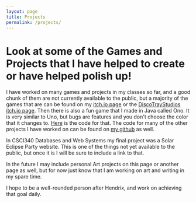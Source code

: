 ```yaml
---
layout: page
title: Projects
permalink: /projects/
---
```


# Look at some of the Games and Projects that I have helped to create or have helped polish up! #
I have worked on many games and projects in my classes so far, and a good chunk of them are not currently available to the public, but a majority of the games that are can be found on my [itch.io page](https://jqual1.itch.io/) or the [DiscoTrayStudios itch.io page](https://discotraystudios.itch.io/).
Then there is also a fun game that I made in Java called Ono.
It is very similar to Uno, but bugs are features and you don't choose the color that it changes to.
[Here](https://github.com/Jqual1/Ono) is the code for that.
The code for many of the other projects I have worked on can be found on [my github](https://github.com/Jqual1/) as well.

In CSCI340 Databases and Web Systems my final project was a Solar Eclipse Party website.
This is one of the things not yet available to the public, but once it is I will be sure to include a link to that.

In the future I may include personal Art projects on this page or another page as well, but for now just know that I am working on art and writing in my spare time.

I hope to be a well-rounded person after Hendrix, and work on achieving that goal daily. 

